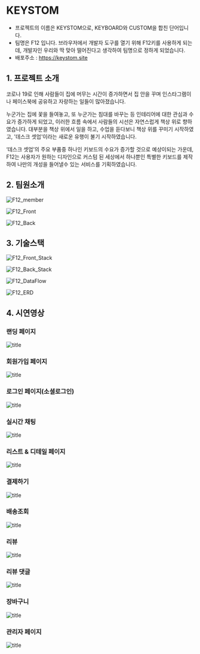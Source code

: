 # KEYSTOM
 - 프로젝트의 이름은 KEYSTOM으로, KEYBOARD와 CUSTOM을 합친 단어입니다.
 - 팀명은 F12 입니다. 브라우저에서 개발자 도구를 열기 위해 F12키를 사용하게 되는데, 개발자인 우리와 딱 맞아 떨어진다고 생각하여 팀명으로 정하게 되었습니다.
 - 배포주소 : https://keystom.site

## 1. 프로젝트 소개
코로나 19로 인해 사람들이 집에 머무는 시간이 증가하면서 집 안을 꾸며 인스타그램이나 페이스북에 공유하고 자랑하는 일들이 많아졌습니다.

누군가는 집에 꽃을 들여놓고, 또 누군가는 침대를 바꾸는 등 인테리어에 대한 관심과 수요가 증가하게 되었고, 이러한 흐름 속에서 사람들의 시선은 자연스럽게 책상 위로 향하였습니다. 대부분을 책상 위에서 일을 하고, 수업을 듣다보니 책상 위를 꾸미기 시작하였고, '데스크 셋업'이라는 새로운 유행이 불기 시작하였습니다. 

‘데스크 셋업’의 주요 부품중 하나인 키보드의 수요가 증가할 것으로 예상이되는 가운데,  F12는 사용자가 원하는 디자인으로 커스텀 된 세상에서 하나뿐인 특별한 키보드를 제작하여 나만의 개성을 들어낼수 있는 서비스를 기획하였습니다.

## 2. 팀원소개
![F12_member](https://user-images.githubusercontent.com/101323629/173024842-b7717f87-0eee-45ea-96eb-fe4e24f5527f.png)

![F12_Front](https://user-images.githubusercontent.com/101323629/173024864-7aeaeb3e-13be-45fb-9f9a-7d64e62a04ee.png)

![F12_Back](https://user-images.githubusercontent.com/101323629/173024872-42efa8ed-ac77-4490-bc32-7441f6e12855.png)

## 3. 기술스택
![F12_Front_Stack](https://user-images.githubusercontent.com/101323629/173024907-7075d2c1-e73b-43cb-bee5-97f9e5e9b60b.png)

![F12_Back_Stack](https://user-images.githubusercontent.com/101323629/173024928-cb44be68-738f-431c-87a8-37054064955d.png)

![F12_DataFlow](https://user-images.githubusercontent.com/101323629/173024936-72f3c76f-f4ae-4ab8-b2c5-8220a2f918e0.png)

![F12_ERD](https://user-images.githubusercontent.com/101323629/173024946-b9d8f7d7-7e57-483e-b0e7-73ba5a11be37.png)

## 4. 시연영상
### 랜딩 페이지
![title](https://www.notion.so/image/https%3A%2F%2Fs3-us-west-2.amazonaws.com%2Fsecure.notion-static.com%2F46af5e10-cba5-473a-bd2d-b3696c23e28d%2F%EB%9E%9C%EB%94%A9.gif?table=block&id=6653e13a-2e42-493f-be57-92adf771db65&spaceId=9c9b02bc-6cb6-4924-bf38-dad25e0fe77b&userId=d64fefb1-9743-4587-b7df-62da0786997b&cache=v2)   

### 회원가입 페이지
![title](https://s3.us-west-2.amazonaws.com/secure.notion-static.com/8894febd-94a0-4b6e-b188-a432f060296c/%ED%9A%8C%EC%9B%90%EA%B0%80%EC%9E%85.gif?X-Amz-Algorithm=AWS4-HMAC-SHA256&X-Amz-Content-Sha256=UNSIGNED-PAYLOAD&X-Amz-Credential=AKIAT73L2G45EIPT3X45%2F20220610%2Fus-west-2%2Fs3%2Faws4_request&X-Amz-Date=20220610T085258Z&X-Amz-Expires=86400&X-Amz-Signature=5233bf2cce1ac6afd5a37760c9dc6a94476342deb57fbb28cb54eecd2d4c8682&X-Amz-SignedHeaders=host&response-content-disposition=filename%20%3D%22%25ED%259A%258C%25EC%259B%2590%25EA%25B0%2580%25EC%259E%2585.gif%22&x-id=GetObject)   

### 로그인 페이지(소셜로그인)
![title](https://s3.us-west-2.amazonaws.com/secure.notion-static.com/ffc65acc-c709-49ea-8a61-a4e79fd5ace5/%EB%A1%9C%EA%B7%B8%EC%9D%B8.gif?X-Amz-Algorithm=AWS4-HMAC-SHA256&X-Amz-Content-Sha256=UNSIGNED-PAYLOAD&X-Amz-Credential=AKIAT73L2G45EIPT3X45%2F20220609%2Fus-west-2%2Fs3%2Faws4_request&X-Amz-Date=20220609T070004Z&X-Amz-Expires=86400&X-Amz-Signature=133ec5ad7452aa467022e9c73cda0ca0bc87ca4a5f321c3b58a745dc524a171e&X-Amz-SignedHeaders=host&response-content-disposition=filename%20%3D%22%25EB%25A1%259C%25EA%25B7%25B8%25EC%259D%25B8.gif%22&x-id=GetObject)   

### 실시간 채팅
![title](https://s3.us-west-2.amazonaws.com/secure.notion-static.com/3fc456ae-a0a0-496b-89ca-c8fc6eaca4eb/qna.gif?X-Amz-Algorithm=AWS4-HMAC-SHA256&X-Amz-Content-Sha256=UNSIGNED-PAYLOAD&X-Amz-Credential=AKIAT73L2G45EIPT3X45%2F20220609%2Fus-west-2%2Fs3%2Faws4_request&X-Amz-Date=20220609T070022Z&X-Amz-Expires=86400&X-Amz-Signature=de5556cbbc03c09bf4b5b19528fea4a33096489e1db55e8acb861fc9ad81b437&X-Amz-SignedHeaders=host&response-content-disposition=filename%20%3D%22qna.gif%22&x-id=GetObject)   

### 리스트 & 디테일 페이지
![title](https://s3.us-west-2.amazonaws.com/secure.notion-static.com/94d1074b-906c-414d-bc9f-e9ad3619d237/%EB%94%94%ED%85%8C%EC%9D%BC%EB%A6%AC%EC%8A%A4%ED%8A%B8.gif?X-Amz-Algorithm=AWS4-HMAC-SHA256&X-Amz-Content-Sha256=UNSIGNED-PAYLOAD&X-Amz-Credential=AKIAT73L2G45EIPT3X45%2F20220609%2Fus-west-2%2Fs3%2Faws4_request&X-Amz-Date=20220609T070048Z&X-Amz-Expires=86400&X-Amz-Signature=63d52d7740bc462081fd6dec05914d6823141b5423d4d5888b225346043e0f75&X-Amz-SignedHeaders=host&response-content-disposition=filename%20%3D%22%25EB%2594%2594%25ED%2585%258C%25EC%259D%25BC%2526%25EB%25A6%25AC%25EC%258A%25A4%25ED%258A%25B8.gif%22&x-id=GetObject)   

### 결제하기
![title](https://s3.us-west-2.amazonaws.com/secure.notion-static.com/7a5a44a4-6a8f-418b-adaf-7521fd44d654/%EA%B2%B0%EC%A0%9C.gif?X-Amz-Algorithm=AWS4-HMAC-SHA256&X-Amz-Content-Sha256=UNSIGNED-PAYLOAD&X-Amz-Credential=AKIAT73L2G45EIPT3X45%2F20220609%2Fus-west-2%2Fs3%2Faws4_request&X-Amz-Date=20220609T070244Z&X-Amz-Expires=86400&X-Amz-Signature=8d1847b02374fa46e5010154841d83da4aa43e8488cb353c5a58efc7cc50b582&X-Amz-SignedHeaders=host&response-content-disposition=filename%20%3D%22%25EA%25B2%25B0%25EC%25A0%259C.gif%22&x-id=GetObject)   

### 배송조회
![title](https://s3.us-west-2.amazonaws.com/secure.notion-static.com/40e99c21-03a0-4317-ac61-39cc730eca5e/%EB%B0%B0%EC%86%A1%EC%A1%B0%ED%9A%8C.gif?X-Amz-Algorithm=AWS4-HMAC-SHA256&X-Amz-Content-Sha256=UNSIGNED-PAYLOAD&X-Amz-Credential=AKIAT73L2G45EIPT3X45%2F20220609%2Fus-west-2%2Fs3%2Faws4_request&X-Amz-Date=20220609T070309Z&X-Amz-Expires=86400&X-Amz-Signature=20d13988aafdf9be1d49836ac17642ef40b8c27b5aec8b89c1ea23eb1319ac49&X-Amz-SignedHeaders=host&response-content-disposition=filename%20%3D%22%25EB%25B0%25B0%25EC%2586%25A1%25EC%25A1%25B0%25ED%259A%258C.gif%22&x-id=GetObject)   

### 리뷰
![title](https://s3.us-west-2.amazonaws.com/secure.notion-static.com/7357dbd0-c762-48de-a891-8b12d0da78a8/%EB%A6%AC%EB%B7%B0.gif?X-Amz-Algorithm=AWS4-HMAC-SHA256&X-Amz-Content-Sha256=UNSIGNED-PAYLOAD&X-Amz-Credential=AKIAT73L2G45EIPT3X45%2F20220609%2Fus-west-2%2Fs3%2Faws4_request&X-Amz-Date=20220609T070330Z&X-Amz-Expires=86400&X-Amz-Signature=e2f17436bf55f560a6d56554ac038d08e27bb24c5708e952eacb60fa0ebe8f8c&X-Amz-SignedHeaders=host&response-content-disposition=filename%20%3D%22%25EB%25A6%25AC%25EB%25B7%25B0.gif%22&x-id=GetObject)   

### 리뷰 댓글
![title](https://s3.us-west-2.amazonaws.com/secure.notion-static.com/12d67a41-b0f0-4094-9cc1-4ea758c4c332/%EB%A6%AC%EB%B7%B0%EB%8C%93%EA%B8%80.gif?X-Amz-Algorithm=AWS4-HMAC-SHA256&X-Amz-Content-Sha256=UNSIGNED-PAYLOAD&X-Amz-Credential=AKIAT73L2G45EIPT3X45%2F20220609%2Fus-west-2%2Fs3%2Faws4_request&X-Amz-Date=20220609T070351Z&X-Amz-Expires=86400&X-Amz-Signature=b27f3375fba100a41c1fcea2267e095b903e671ee34bbcb780c72e88355102a2&X-Amz-SignedHeaders=host&response-content-disposition=filename%20%3D%22%25EB%25A6%25AC%25EB%25B7%25B0%25EB%258C%2593%25EA%25B8%2580.gif%22&x-id=GetObject)   

### 장바구니
![title](https://s3.us-west-2.amazonaws.com/secure.notion-static.com/4b0281c9-4696-4310-ae81-b77d86296a0d/%EC%9E%A5%EB%B0%94%EA%B5%AC%EB%8B%88.gif?X-Amz-Algorithm=AWS4-HMAC-SHA256&X-Amz-Content-Sha256=UNSIGNED-PAYLOAD&X-Amz-Credential=AKIAT73L2G45EIPT3X45%2F20220609%2Fus-west-2%2Fs3%2Faws4_request&X-Amz-Date=20220609T070414Z&X-Amz-Expires=86400&X-Amz-Signature=f14465e62b8cc828394027797c3219b4d77881c358389de065a1989088613ac8&X-Amz-SignedHeaders=host&response-content-disposition=filename%20%3D%22%25EC%259E%25A5%25EB%25B0%2594%25EA%25B5%25AC%25EB%258B%2588.gif%22&x-id=GetObject)   

### 관리자 페이지
![title](https://s3.us-west-2.amazonaws.com/secure.notion-static.com/8f07995a-1e00-480e-9f08-8786b9aae628/%EA%B4%80%EB%A6%AC%EC%9E%90.gif?X-Amz-Algorithm=AWS4-HMAC-SHA256&X-Amz-Content-Sha256=UNSIGNED-PAYLOAD&X-Amz-Credential=AKIAT73L2G45EIPT3X45%2F20220609%2Fus-west-2%2Fs3%2Faws4_request&X-Amz-Date=20220609T070429Z&X-Amz-Expires=86400&X-Amz-Signature=5103e3de4c111afdcd3f59f0fb21bd2255e3210db16fa1477c155a81fa741751&X-Amz-SignedHeaders=host&response-content-disposition=filename%20%3D%22%25EA%25B4%2580%25EB%25A6%25AC%25EC%259E%2590.gif%22&x-id=GetObject)   

